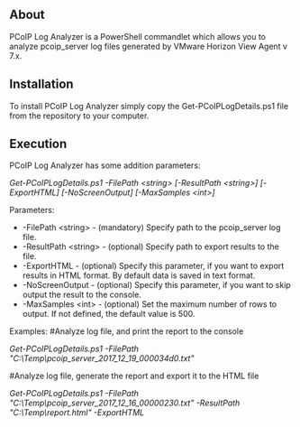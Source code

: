 **About**
--------
PCoIP Log Analyzer is a PowerShell commandlet which allows you to analyze pcoip_server log files generated by VMware Horizon View Agent v 7.x.

**Installation**
--------
To install PCoIP Log Analyzer simply copy the Get-PCoIPLogDetails.ps1 file from the repository to your computer.

**Execution**
--------
PCoIP Log Analyzer has some addition parameters:

_Get-PCoIPLogDetails.ps1 -FilePath \<string\> [-ResultPath \<string\>] [-ExportHTML] [-NoScreenOutput] [-MaxSamples \<int\>]_
  
Parameters:
-  -FilePath \<string\>   - (mandatory) Specify path to the pcoip_server log file.
-  -ResultPath \<string\> - (optional) Specify path to export results to the file.
-  -ExportHTML          - (optional) Specify this parameter, if you want to export results in HTML format. By default data is saved in text format.
-  -NoScreenOutput      - (optional) Specify this parameter, if you want to skip output the result to the console.
-  -MaxSamples \<int\>    - (optional) Set the maximum number of rows to output. If not defined, the default value is 500.

Examples:
  #Analyze log file, and print the report to the console
  
  _Get-PCoIPLogDetails.ps1 -FilePath "C:\Temp\pcoip_server_2017_12_19_000034d0.txt"_
  
  #Analyze log file, generate the report and export it to the HTML file
  
  _Get-PCoIPLogDetails.ps1 -FilePath "C:\Temp\pcoip_server_2017_12_16_00000230.txt" -ResultPath "C:\Temp\report.html" -ExportHTML_
  

